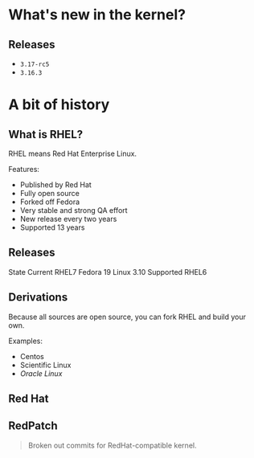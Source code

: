 # What's new in the kernel?

## Releases

- `3.17-rc5`
- `3.16.3`

# A bit of history

## What is RHEL?

RHEL means Red Hat Enterprise Linux.

Features:

- Published by Red Hat
- Fully open source
- Forked off Fedora
- Very stable and strong QA effort
- New release every two years
- Supported 13 years

## Releases

State 
Current RHEL7 Fedora 19 Linux 3.10
Supported RHEL6  

## Derivations

Because all sources are open source, you can fork RHEL and build your own.

Examples:

- Centos
- Scientific Linux
- *Oracle Linux*

## Red Hat

## RedPatch

> Broken out commits for RedHat-compatible kernel.

